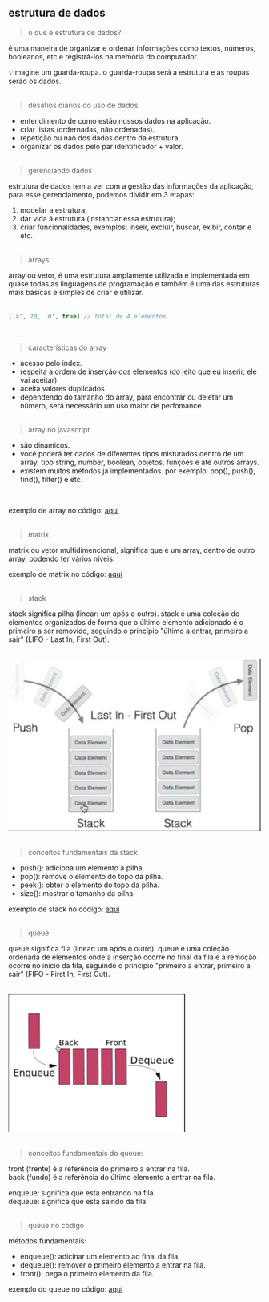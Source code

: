 ## estrutura de dados

>o que é estrutura de dados?

é uma maneira de organizar e ordenar informações como textos, números, booleanos, etc e registrá-los na memória do computador.

💡imagine um guarda-roupa. o guarda-roupa será a estrutura e as roupas serão os dados.
<br><br>

>desafios diários do uso de dados:
- entendimento de como estão nossos dados na aplicação.
- criar listas (ordernadas, não ordenadas).
- repetição ou nao dos dados dentro da estrutura.
- organizar os dados pelo par identificador + valor.
<br><br>

> gerenciando dados

estrutura de dados tem a ver com a gestão das informações da aplicação,
para esse gerenciamento, podemos dividir em 3 etapas:
1. modelar a estrutura;
2. dar vida á estrutura (instanciar essa estrutura);
3. criar funcionalidades, exemplos: inseir, excluir, buscar, exibir, contar e etc.
<br><br>

> arrays

array ou vetor, é uma estrutura amplamente utilizada e implementada em quase todas as linguagens de programação e também é uma das estruturas mais básicas e simples de criar e utilizar.
<br><br>

```js
['a', 20, 'd', true] // total de 4 elementos
```
<br>

> características do array

- acesso pelo index.
- respeita a ordem de inserção dos elementos (do jeito que eu inserir, ele vai aceitar).
- aceita valores duplicados.
- dependendo do tamanho do array, para encontrar ou deletar um número, será necessário um uso maior de perfomance.
<br><br>

> array no javascript

- são dinamicos.
- você poderá ter dados de diferentes tipos misturados dentro de um array, tipo string, number, boolean, objetos, funções e até outros arrays.
- existem muitos métodos ja implementados. por exemplo: pop(), push(), find(), filter() e etc.
<br>

exemplo de array no código: [aqui](/code//array-methods.js)
<br><br>

> matrix

matrix ou vetor multidimencional, significa que é um array, dentro de outro array, podendo ter vários níveis.

exemplo de matrix no código: [aqui](/code/matrix.js)
<br><br>

> stack

stack significa pilha (linear: um após o outro). stack é uma coleção de elementos organizados de forma que o último elemento adicionado é o primeiro a ser removido, seguindo o princípio "último a entrar, primeiro a sair" (LIFO - Last In, First Out).
<br><br>

<img src="./img/stack.png">
<br><br>

> conceitos fundamentais da stack

- push(): adiciona um elemento à pilha.
- pop(): remove o elemento do topo da pilha.
- peek(): obter o elemento do topo da pilha.
- size(): mostrar o tamanho da pilha.

exemplo de stack no código: [aqui](/code/stack.js)
<br><br>

> queue

queue significa fila (linear: um após o outro). queue é uma coleção ordenada de elementos onde a inserção ocorre no final da fila e a remoção ocorre no início da fila, seguindo o princípio "primeiro a entrar, primeiro a sair" (FIFO - First In, First Out).
<br><br>

<img src="./img/queue.png">
<br><br>

> conceitos fundamentais do queue:

front (frente) é a referência do primeiro a entrar na fila. <br>
back (fundo) é a referência do último elemento a entrar na fila.

enqueue: significa que está entrando na fila.<br>
dequeue: significa que está saindo da fila.
<br><br>

> queue no código

métodos fundamentais:

- enqueue(): adicinar um elemento ao final da fila.
- dequeue(): remover o primeiro elemento a entrar na fila.
- front(): pega o primeiro elemento da fila.

exemplo do queue no código: [aqui](/code/queue.js)
<br><br>